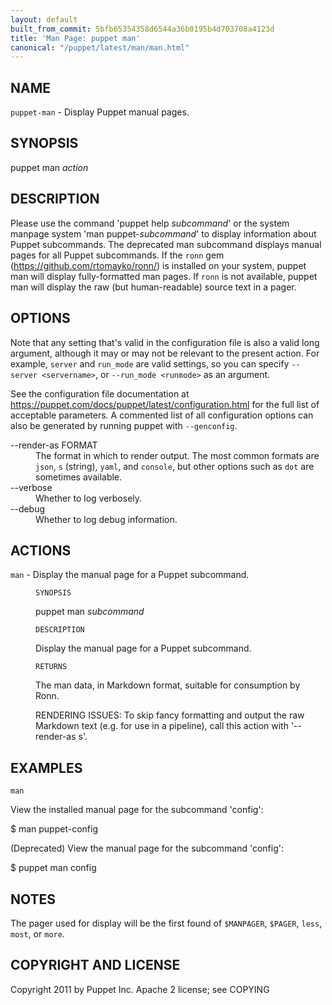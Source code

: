 ```yaml
---
layout: default
built_from_commit: 5bfb65354358d6544a36b0195b4d703708a4123d
title: 'Man Page: puppet man'
canonical: "/puppet/latest/man/man.html"
---
```


<div class='mp'>
<h2 id="NAME">NAME</h2>
<p class="man-name">
  <code>puppet-man</code> - <span class="man-whatis">Display Puppet manual pages.</span>
</p>

<h2 id="SYNOPSIS">SYNOPSIS</h2>

<p>puppet man <var>action</var></p>

<h2 id="DESCRIPTION">DESCRIPTION</h2>

<p>Please use the command 'puppet help <var>subcommand</var>' or the system manpage system
'man puppet-<var>subcommand</var>' to display information about Puppet subcommands. The
deprecated man subcommand displays manual pages for all Puppet subcommands. If
the <code>ronn</code> gem (<a href="https://github.com/rtomayko/ronn/" data-bare-link="true">https://github.com/rtomayko/ronn/</a>) is installed on your
system, puppet man will display fully-formatted man pages. If <code>ronn</code> is not
available, puppet man will display the raw (but human-readable) source text
in a pager.</p>

<h2 id="OPTIONS">OPTIONS</h2>

<p>Note that any setting that's valid in the configuration
file is also a valid long argument, although it may or may not be
relevant to the present action. For example, <code>server</code> and <code>run_mode</code> are valid
settings, so you can specify <code>--server &lt;servername></code>, or
<code>--run_mode &lt;runmode></code> as an argument.</p>

<p>See the configuration file documentation at
<a href="https://puppet.com/docs/puppet/latest/configuration.html" data-bare-link="true">https://puppet.com/docs/puppet/latest/configuration.html</a> for the
full list of acceptable parameters. A commented list of all
configuration options can also be generated by running puppet with
<code>--genconfig</code>.</p>

<dl>
<dt>--render-as FORMAT</dt><dd>The format in which to render output. The most common formats are <code>json</code>,
<code>s</code> (string), <code>yaml</code>, and <code>console</code>, but other options such as <code>dot</code> are
sometimes available.</dd>
<dt>--verbose</dt><dd>Whether to log verbosely.</dd>
<dt class="flush">--debug</dt><dd>Whether to log debug information.</dd>
</dl>


<h2 id="ACTIONS">ACTIONS</h2>

<dl>
<dt><code>man</code> - Display the manual page for a Puppet subcommand.</dt><dd><p><code>SYNOPSIS</code></p>

<p>puppet man <var>subcommand</var></p>

<p><code>DESCRIPTION</code></p>

<p>Display the manual page for a Puppet subcommand.</p>

<p><code>RETURNS</code></p>

<p>The man data, in Markdown format, suitable for consumption by Ronn.</p>

<p>RENDERING ISSUES: To skip fancy formatting and output the raw Markdown
text (e.g. for use in a pipeline), call this action with '--render-as s'.</p></dd>
</dl>


<h2 id="EXAMPLES">EXAMPLES</h2>

<p><code>man</code></p>

<p>View the installed manual page for the subcommand 'config':</p>

<p>$ man puppet-config</p>

<p>(Deprecated) View the manual page for the subcommand 'config':</p>

<p>$ puppet man config</p>

<h2 id="NOTES">NOTES</h2>

<p>The pager used for display will be the first found of <code>$MANPAGER</code>, <code>$PAGER</code>,
<code>less</code>, <code>most</code>, or <code>more</code>.</p>

<h2 id="COPYRIGHT-AND-LICENSE">COPYRIGHT AND LICENSE</h2>

<p>Copyright 2011 by Puppet Inc.
Apache 2 license; see COPYING</p>

</div>
